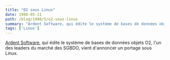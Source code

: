 ```yaml
---
title: "O2 sous Linux"
date: 1998-05-11
path: /blog/1998/5/o2-sous-linux
summary: "Ardent Software, qui édite le système de bases de données objets O2, l'un des leaders du marché des SGBDO, vient d'annoncer un portage sous Linux."
tags: ['Linux']
---
```


<P>
<A HREF="http://www.ardentsoftware.com/">Ardent Software</A>,
qui édite le système de bases de données objets O2, l'un des leaders
du marché des SGBDO, vient d'annoncer un portage sous Linux.
</P>


